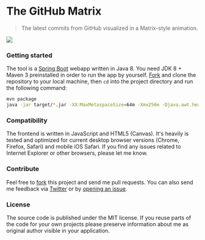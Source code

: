The GitHub Matrix
====================

<blockquote>The latest commits from GitHub visualized in a Matrix-style animation.</blockquote>

<img src="http://winterbe.com/image/matrix.png">


### Getting started

The tool is a [Spring Boot](http://projects.spring.io/spring-boot/) webapp written in Java 8. You need JDK 8 + Maven 3 preinstalled in order to run the app by yourself. [Fork](https://github.com/winterbe/github-matrix/fork) and clone the repository to your local machine, then `cd` into the project directory and run the following command:

```bash
mvn package
java -jar target/*.jar -XX:MaxMetaspaceSize=64m -Xmx256m -Djava.awt.headless=true
```

### Compatibility

The frontend is written in JavaScript and HTML5 (Canvas). It's heavily is tested and optimized for current desktop browser versions (Chrome, Firefox, Safari) and mobile iOS Safari. If you find any issues related to Internet Explorer or other browsers, please let me know.

### Contribute

Feel free to [fork](https://github.com/winterbe/github-matrix/fork) this project and send me pull requests. You can also send me feedback via [Twitter](https://twitter.com/benontherun) or by [opening an issue](https://github.com/winterbe/github-matrix/issues).

### License

The source code is published under the MIT license. If you reuse parts of the code for your own projects please preserve information about me as original author visible in your application.

